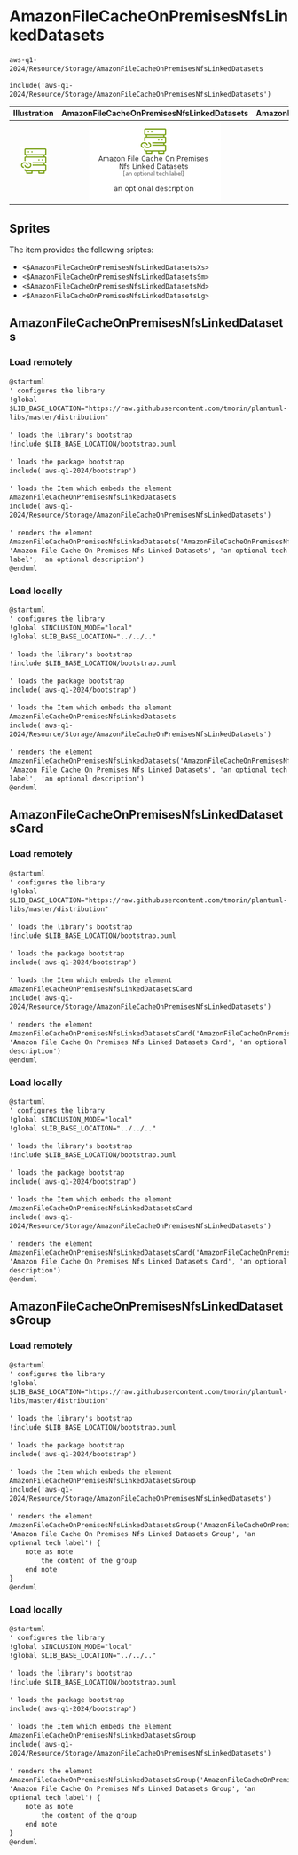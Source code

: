 # AmazonFileCacheOnPremisesNfsLinkedDatasets


```text
aws-q1-2024/Resource/Storage/AmazonFileCacheOnPremisesNfsLinkedDatasets
```

```text
include('aws-q1-2024/Resource/Storage/AmazonFileCacheOnPremisesNfsLinkedDatasets')
```



| Illustration | AmazonFileCacheOnPremisesNfsLinkedDatasets | AmazonFileCacheOnPremisesNfsLinkedDatasetsCard | AmazonFileCacheOnPremisesNfsLinkedDatasetsGroup |
| :---: | :---: | :---: | :---: |
| ![illustration for Illustration](../../../aws-q1-2024/Resource/Storage/AmazonFileCacheOnPremisesNfsLinkedDatasets.png) | ![illustration for AmazonFileCacheOnPremisesNfsLinkedDatasets](../../../aws-q1-2024/Resource/Storage/AmazonFileCacheOnPremisesNfsLinkedDatasets.Local.png) | ![illustration for AmazonFileCacheOnPremisesNfsLinkedDatasetsCard](../../../aws-q1-2024/Resource/Storage/AmazonFileCacheOnPremisesNfsLinkedDatasetsCard.Local.png) | ![illustration for AmazonFileCacheOnPremisesNfsLinkedDatasetsGroup](../../../aws-q1-2024/Resource/Storage/AmazonFileCacheOnPremisesNfsLinkedDatasetsGroup.Local.png) |



## Sprites
The item provides the following sriptes:

- `<$AmazonFileCacheOnPremisesNfsLinkedDatasetsXs>`
- `<$AmazonFileCacheOnPremisesNfsLinkedDatasetsSm>`
- `<$AmazonFileCacheOnPremisesNfsLinkedDatasetsMd>`
- `<$AmazonFileCacheOnPremisesNfsLinkedDatasetsLg>`





## AmazonFileCacheOnPremisesNfsLinkedDatasets

### Load remotely
```plantuml
@startuml
' configures the library
!global $LIB_BASE_LOCATION="https://raw.githubusercontent.com/tmorin/plantuml-libs/master/distribution"

' loads the library's bootstrap
!include $LIB_BASE_LOCATION/bootstrap.puml

' loads the package bootstrap
include('aws-q1-2024/bootstrap')

' loads the Item which embeds the element AmazonFileCacheOnPremisesNfsLinkedDatasets
include('aws-q1-2024/Resource/Storage/AmazonFileCacheOnPremisesNfsLinkedDatasets')

' renders the element
AmazonFileCacheOnPremisesNfsLinkedDatasets('AmazonFileCacheOnPremisesNfsLinkedDatasets', 'Amazon File Cache On Premises Nfs Linked Datasets', 'an optional tech label', 'an optional description')
@enduml
```

### Load locally
```plantuml
@startuml
' configures the library
!global $INCLUSION_MODE="local"
!global $LIB_BASE_LOCATION="../../.."

' loads the library's bootstrap
!include $LIB_BASE_LOCATION/bootstrap.puml

' loads the package bootstrap
include('aws-q1-2024/bootstrap')

' loads the Item which embeds the element AmazonFileCacheOnPremisesNfsLinkedDatasets
include('aws-q1-2024/Resource/Storage/AmazonFileCacheOnPremisesNfsLinkedDatasets')

' renders the element
AmazonFileCacheOnPremisesNfsLinkedDatasets('AmazonFileCacheOnPremisesNfsLinkedDatasets', 'Amazon File Cache On Premises Nfs Linked Datasets', 'an optional tech label', 'an optional description')
@enduml
```

## AmazonFileCacheOnPremisesNfsLinkedDatasetsCard

### Load remotely
```plantuml
@startuml
' configures the library
!global $LIB_BASE_LOCATION="https://raw.githubusercontent.com/tmorin/plantuml-libs/master/distribution"

' loads the library's bootstrap
!include $LIB_BASE_LOCATION/bootstrap.puml

' loads the package bootstrap
include('aws-q1-2024/bootstrap')

' loads the Item which embeds the element AmazonFileCacheOnPremisesNfsLinkedDatasetsCard
include('aws-q1-2024/Resource/Storage/AmazonFileCacheOnPremisesNfsLinkedDatasets')

' renders the element
AmazonFileCacheOnPremisesNfsLinkedDatasetsCard('AmazonFileCacheOnPremisesNfsLinkedDatasetsCard', 'Amazon File Cache On Premises Nfs Linked Datasets Card', 'an optional description')
@enduml
```

### Load locally
```plantuml
@startuml
' configures the library
!global $INCLUSION_MODE="local"
!global $LIB_BASE_LOCATION="../../.."

' loads the library's bootstrap
!include $LIB_BASE_LOCATION/bootstrap.puml

' loads the package bootstrap
include('aws-q1-2024/bootstrap')

' loads the Item which embeds the element AmazonFileCacheOnPremisesNfsLinkedDatasetsCard
include('aws-q1-2024/Resource/Storage/AmazonFileCacheOnPremisesNfsLinkedDatasets')

' renders the element
AmazonFileCacheOnPremisesNfsLinkedDatasetsCard('AmazonFileCacheOnPremisesNfsLinkedDatasetsCard', 'Amazon File Cache On Premises Nfs Linked Datasets Card', 'an optional description')
@enduml
```

## AmazonFileCacheOnPremisesNfsLinkedDatasetsGroup

### Load remotely
```plantuml
@startuml
' configures the library
!global $LIB_BASE_LOCATION="https://raw.githubusercontent.com/tmorin/plantuml-libs/master/distribution"

' loads the library's bootstrap
!include $LIB_BASE_LOCATION/bootstrap.puml

' loads the package bootstrap
include('aws-q1-2024/bootstrap')

' loads the Item which embeds the element AmazonFileCacheOnPremisesNfsLinkedDatasetsGroup
include('aws-q1-2024/Resource/Storage/AmazonFileCacheOnPremisesNfsLinkedDatasets')

' renders the element
AmazonFileCacheOnPremisesNfsLinkedDatasetsGroup('AmazonFileCacheOnPremisesNfsLinkedDatasetsGroup', 'Amazon File Cache On Premises Nfs Linked Datasets Group', 'an optional tech label') {
    note as note
        the content of the group
    end note
}
@enduml
```

### Load locally
```plantuml
@startuml
' configures the library
!global $INCLUSION_MODE="local"
!global $LIB_BASE_LOCATION="../../.."

' loads the library's bootstrap
!include $LIB_BASE_LOCATION/bootstrap.puml

' loads the package bootstrap
include('aws-q1-2024/bootstrap')

' loads the Item which embeds the element AmazonFileCacheOnPremisesNfsLinkedDatasetsGroup
include('aws-q1-2024/Resource/Storage/AmazonFileCacheOnPremisesNfsLinkedDatasets')

' renders the element
AmazonFileCacheOnPremisesNfsLinkedDatasetsGroup('AmazonFileCacheOnPremisesNfsLinkedDatasetsGroup', 'Amazon File Cache On Premises Nfs Linked Datasets Group', 'an optional tech label') {
    note as note
        the content of the group
    end note
}
@enduml
```


